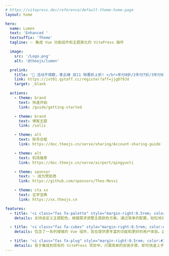 ```yaml
---
# https://vitepress.dev/reference/default-theme-home-page
layout: home

hero:
  name: Lumen
  text: 'Enhanced '
  textsuffix: 'Theme'
  tagline: ✨ 集成 Vue 功能组件和主题美化的 VitePress 插件

  image:
    src: '/Logo.png'
    alt: '@theojs/lumen'

  prelink:
    title: '🎉 活动不停歇，青云梯 双11 特惠折上折! </br>年付8折/2年付7折/3年付6折 配合优惠码折上折，最高可达48折<div><i class="fa-regular fa-hourglass-half" style="color: var(--vp-c-brand-3)"></i> 活动时间: 即日起至 <span style="color: var(--vp-c-brand-3);font-weight: bold;">2024年11月17日23点59分</span></div>'
    link: https://ivt01.qytaff.cc/register?aff=jjgD79Jd
    target: _blank

  actions:
    - theme: brand
      text: 快速开始
      link: /guide/getting-started

    - theme: brand
      text: 博客主题
      link: /solis

    - theme: alt
      text: 账号合租
      link: https://doc.theojs.cn/serve/sharing/Account-sharing-guide

    - theme: alt
      text: 机场推荐
      link: https://doc.theojs.cn/serve/airport/qingyunti

    - theme: sponsor
      text: ✨ 成为赞助商
      link: https://github.com/sponsors/Theo-Messi

    - theme: cta xx
      text: 玄学宝典
      link: https://xx.theojs.cn

features:
  - title: '<i class="fas fa-palette" style="margin-right:0.5rem; color:#FF6347" alt="palette"></i>自定义主题配色'
    details: 支持自定义主题配色，根据需求调整主题颜色方案。通过简单的配置，轻松地切换不同的主题配色，以符合品牌或个人偏好的视觉风格。

  - title: '<i class="fas fa-cubes" style="margin-right:0.5rem; color:#4682B4" alt="cubes"></i>增强的 Vue 组件'
    details: 包含了一系列增强的 Vue 组件，旨在提供更丰富的功能和更好的用户体验。这些组件可以直接在 VitePress 项目中使用，减少开发时间，同时提高页面的交互性和视觉效果。

  - title: '<i class="fas fa-plug" style="margin-right:0.5rem; color:#32CD32" alt="plug"></i>易于集成和使用'
    details: 易于集成到现有的 VitePress 项目中。只需简单的安装步骤，即可快速上手使用所有增强的功能和组件，提升文档站点的整体质量和专业性。
---
```


<Home />
<style>
  :root {
    --vp-home-hero-image-background-image: none !important;
  }
</style>

<!-- <Twikoo :Twikoo_Data="{ envId: 'https://share-twikoo.netlify.app/.netlify/functions/twikoo' }" /> -->
